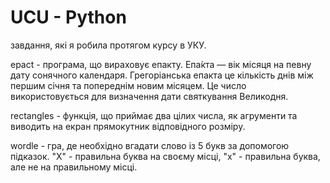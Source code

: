 # UCU - Python

завдання, які я робила протягом курсу в УКУ.

epact - програма, що вираховує епакту.  Епа́кта — вік місяця на певну дату сонячного календаря. Грегоріанська епакта це кількість днів між першим січня та попереднім новим місяцем. Це число використовується для визначення дати святкування Великодня. 

rectangles -  функція, що приймає два цілих числа, як агрументи та виводить на екран прямокутник відповідного розміру.

wordle - гра, де необхідно вгадати слово із 5 букв за допомогою підказок. "Х" - правильна буква на своєму місці, "х" - правильна буква, але не на правильному місці. 

